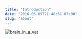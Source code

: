 ```yaml
---
title: "Introduction"
date: "2016-05-05T21:48:51-07:00"
slug: "about"
---
```


![brain_in_a_vat](http://webimages.netlify.com/brain_in_a_vat.png)
